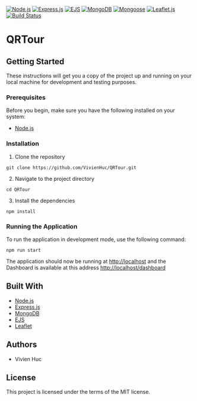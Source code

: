 
[![Node.js](https://img.shields.io/badge/Node.js-brightgreen.svg?logo=node.js&style=flat-square)](https://nodejs.org/)
[![Express.js](https://img.shields.io/badge/Express.js-brightgreen.svg?logo=express.js&style=flat-square)](https://expressjs.com/)
[![EJS](https://img.shields.io/badge/EJS-brightgreen.svg?logo=ejs&style=flat-square)](https://npmjs.com/package/ejs)
[![MongoDB](https://img.shields.io/badge/MongoDB-brightgreen.svg?logo=mongodb&style=flat-square)](https://www.mongodb.com/)
[![Mongoose](https://img.shields.io/badge/Mongoose-brightgreen.svg?logo=mongoose&style=flat-square)](https://mongoosejs.com/)
[![Leaflet.js](https://img.shields.io/badge/Leaflet.js-brightgreen.svg?logo=leaflet&style=flat-square)](https://leafletjs.com/)
[![Build Status](https://img.shields.io/badge/build-not%20passing-red.svg?style=flat-square)](#)

# QRTour

## Getting Started

These instructions will get you a copy of the project up and running on your local machine for development and testing purposes.

### Prerequisites

Before you begin, make sure you have the following installed on your system:

- [Node.js](https://nodejs.org/en/download/)

### Installation

1. Clone the repository

``` git clone https://github.com/VivienHuc/QRTour.git ``` 

2. Navigate to the project directory

``` cd QRTour ```

3. Install the dependencies

``` npm install ```

### Running the Application

To run the application in development mode, use the following command:

``` npm run start ```

The application should now be running at [http://localhost](http://localhost) and the Dashboard is available at this address [http://localhost/dashboard](http://localhost)

## Built With

- [Node.js](https://nodejs.org/en/)
- [Express.js](https://expressjs.com/)
- [MongoDB](https://www.mongodb.com/)
- [EJS](https://npmjs.com/package/ejs)
- [Leaflet](https://leafletjs.com/)

## Authors
- Vivien Huc

## License
This project is licensed under the terms of the MIT license.
